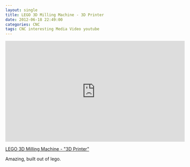 ```yaml
---
layout: single
title: LEGO 3D Milling Machine - 3D Printer
date: 2012-06-18 22:49:00
categories: CNC
tags: CNC interesting Media Video youtube
---
```

<iframe width="560" height="315" src="http://www.youtube.com/embed/pX1cO2XhMrg" frameborder="0" allowfullscreen></iframe>

<a href="http://youtu.be/pX1cO2XhMrg">LEGO 3D Milling Machine - "3D Printer"</a>

Amazing, built out of lego.
